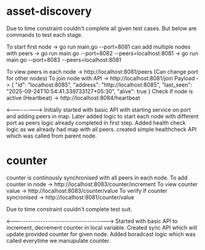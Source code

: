 # asset-discovery

Due to time constraint couldn't complete all given test cases. 
But below are commands to test each stage.

To start first node ->  go run main.go --port=8081
can add multiple nodes with peers   -> go run main.go --port=8082 --peers=localhost:8081
                                    -> go run main.go --port=8083 --peers=localhost:8081

To view peers in each node          -> http://localhost:8081/peers (Can change port for other nodes)
To join node with API               -> http://localhost:8081/join 
Payload                             -> {
                                            "id": "localhost:8085",
                                            "address": "http://localhost:8085",
                                            "last_seen": "2025-09-24T10:54:41.339733127+05:30",
                                            "alive": true
                                        }
Check if node is active (Heartbeat) -> http://localhost:8084/heartbeat

<--------->
Initially started with basic API with starting service on port and adding peers in map.
Later added logic to start each node with different port as peers logic already completed in first step.
Added health check logic as we already had map with all peers. created simple healthcheck API which was called from parent node.



# counter
counter is continously synchronised with all peers in each node.
To add counter in node              ->  http://localhost:8083/counter/increment
To view counter value               ->  http://localhost:8083/counter/value
To verify if counter syncronised    ->  http://localhost:8081/counter/value

Due to time constraint couldn't complete test suit.

<-------------------------------------->
Started with basic API to increment, decrement counter in local variable.
Created sync API which will update provided counter for given node.
Added boradcast logic which was called everytime we manupulate counter.
